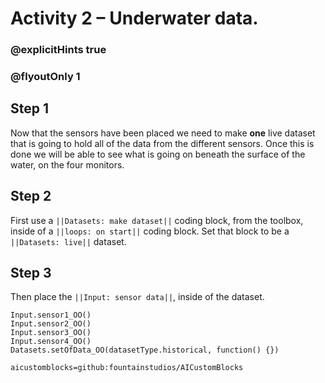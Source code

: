 # Activity 2 – Underwater data.

### @explicitHints true
### @flyoutOnly 1

## Step 1
Now that the sensors have been placed we need to make **one** live dataset that is going to hold all of the data from the different sensors.
Once this is done we will be able to see what is going on beneath the surface of the water, on the four monitors. 

## Step 2 
First use a `||Datasets: make dataset||` coding block, from the toolbox, inside of a `||loops: on start||` coding block.
Set that block to be a `||Datasets: live||` dataset.

## Step 3
Then place the `||Input: sensor data||`, inside of the dataset.

```ghost
Input.sensor1_OO()
Input.sensor2_OO()
Input.sensor3_OO()
Input.sensor4_OO()
Datasets.setOfData_OO(datasetType.historical, function() {})
```

```package
aicustomblocks=github:fountainstudios/AICustomBlocks
```
